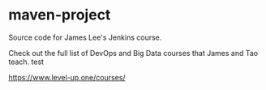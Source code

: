 # maven-project
Source code for James Lee's Jenkins course.

Check out the full list of DevOps and Big Data courses that James and Tao teach.
test

https://www.level-up.one/courses/
